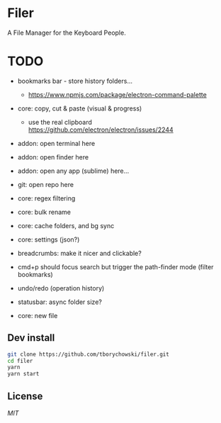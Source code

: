 # Filer
A File Manager for the Keyboard People.



# TODO

- bookmarks bar - store history folders...
	- https://www.npmjs.com/package/electron-command-palette


- core: copy, cut & paste (visual & progress)
	- use the real clipboard
	https://github.com/electron/electron/issues/2244

- addon: open terminal here
- addon: open finder here
- addon: open any app (sublime) here...
- git: open repo here

- core: regex filtering
- core: bulk rename
- core: cache folders, and bg sync
- core: settings (json?)
- breadcrumbs: make it nicer and clickable?

- cmd+p should focus search but trigger the path-finder mode (filter bookmarks)

- undo/redo (operation history)



- statusbar: async folder size?
- core: new file




## Dev install
```sh
git clone https://github.com/tborychowski/filer.git
cd filer
yarn
yarn start
```


## License
*MIT*
